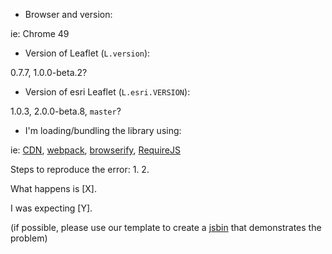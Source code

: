 * Browser and version:

ie: Chrome 49

* Version of Leaflet (`L.version`):

0.7.7, 1.0.0-beta.2?

* Version of esri Leaflet (`L.esri.VERSION`):

1.0.3, 2.0.0-beta.8, `master`?

* I'm loading/bundling the library using:

ie: [CDN](http://www.jsdelivr.com/projects/leaflet.esri), [webpack](https://webpack.github.io/), [browserify](http://browserify.org/), [RequireJS](http://requirejs.org/)

Steps to reproduce the error:
1.
2.

What happens is [X].

I was expecting [Y].

(if possible, please use our template to create a [jsbin](http://jsbin.com/xecawi/edit?html,output) that demonstrates the problem)
